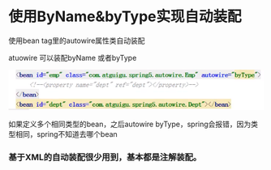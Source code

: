 # 使用ByName&byType实现自动装配

使用bean tag里的autowire属性类自动装配

atuowire 可以装配byName 或者byType

![](../../.gitbook/assets/image%20%2825%29.png)

如果定义多个相同类型的bean，之后autowire byType，spring会报错，因为类型相同，spring不知道去哪个bean

### 基于XML的自动装配很少用到，基本都是注解装配。

